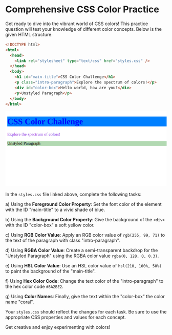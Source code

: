 # Comprehensive CSS Color Practice

Get ready to dive into the vibrant world of CSS colors! This practice question will test your knowledge of different color concepts. Below is the given HTML structure:

```html
<!DOCTYPE html>
<html>
  <head>
    <link rel="stylesheet" type="text/css" href="styles.css" />
  </head>
  <body>
    <h1 id="main-title">CSS Color Challenge</h1>
    <p class="intro-paragraph">Explore the spectrum of colors!</p>
    <div id="color-box">Hello world, how are you?</div>
    <p>Unstyled Paragraph</p>
  </body>
</html>
```

![screenshot of end result of this task](./task-color.png)

In the `styles.css` file linked above, complete the following tasks:

a) Using the **Foreground Color Property**:
Set the font color of the element with the ID "main-title" to a vivid shade of blue.

b) Using the **Background Color Property**:
Give the background of the `<div>` with the ID "color-box" a soft yellow color.

c) Using **RGB Color Value**:
Apply an RGB color value of `rgb(255, 99, 71)` to the text of the paragraph with class "intro-paragraph".

d) Using **RGBA Color Value**:
Create a semi-transparent backdrop for the "Unstyled Paragraph" using the RGBA color value `rgba(0, 128, 0, 0.3)`.

e) Using **HSL Color Value**:
Use an HSL color value of `hsl(210, 100%, 50%)` to paint the background of the "main-title".

f) Using **Hex Color Code**:
Change the text color of the "intro-paragraph" to the hex color code `#8A2BE2`.

g) Using **Color Names**:
Finally, give the text within the "color-box" the color name "coral".

Your `styles.css` should reflect the changes for each task. Be sure to use the appropriate CSS properties and values for each concept.

Get creative and enjoy experimenting with colors!
